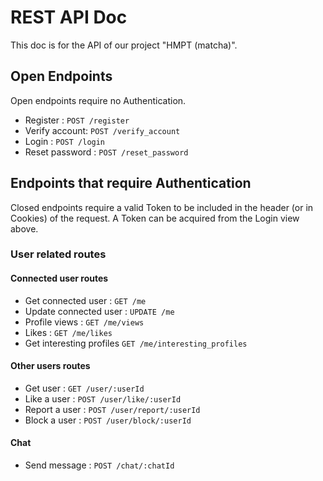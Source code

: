 # REST API Doc

This doc is for the API of our project "HMPT (matcha)".

## Open Endpoints

Open endpoints require no Authentication.

* Register : `POST /register`
* Verify account: `POST /verify_account`
* Login : `POST /login`
* Reset password : `POST /reset_password`

## Endpoints that require Authentication

Closed endpoints require a valid Token to be included in the header (or in Cookies) of the request. A Token can be acquired from the Login view above.

### User related routes

#### Connected user routes
* Get connected user : `GET /me`
* Update connected user : `UPDATE /me`
* Profile views : `GET /me/views`
* Likes : `GET /me/likes`
* Get interesting profiles `GET /me/interesting_profiles`

#### Other users routes
* Get user : `GET /user/:userId`
* Like a user : `POST /user/like/:userId`
* Report a user : `POST /user/report/:userId`
* Block a user : `POST /user/block/:userId`

#### Chat
* Send message : `POST /chat/:chatId`



